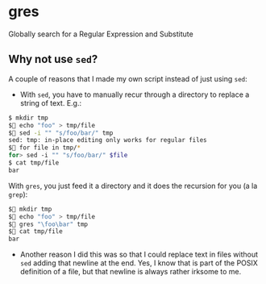 # gres
Globally search for a Regular Expression and Substitute
## Why not use `sed`?
A couple of reasons that I made my own script instead of just using `sed`:
* With `sed`, you have to manually recur through a directory to replace a string of text. E.g.:
``` sh
$ mkdir tmp
$ echo "foo" > tmp/file
$ sed -i "" "s/foo/bar/" tmp
sed: tmp: in-place editing only works for regular files
$ for file in tmp/*
for> sed -i "" "s/foo/bar/" $file
$ cat tmp/file
bar
```
With `gres`, you just feed it a directory and it does the recursion for you (a la `grep`):
``` sh
$ mkdir tmp
$ echo "foo" > tmp/file
$ gres "\foo\bar" tmp
$ cat tmp/file 
bar
```
* Another reason I did this was so that I could replace text in files without `sed` adding that newline at the end. Yes, I know that is part of the POSIX definition of a file, but that newline is always rather irksome to me.
